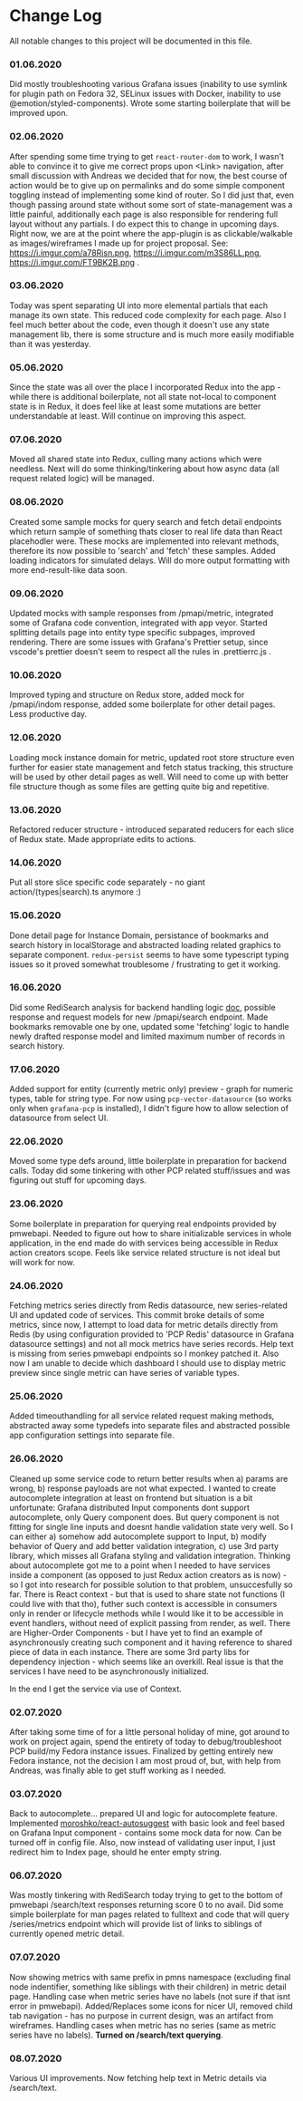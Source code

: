 # Change Log

All notable changes to this project will be documented in this file.

### 01.06.2020

Did mostly troubleshooting various Grafana issues (inability to use symlink for plugin path on Fedora 32, SELinux issues with Docker, inability to use @emotion/styled-components). Wrote some starting boilerplate that will be improved upon.

### 02.06.2020

After spending some time trying to get `react-router-dom` to work, I wasn't able to convince it to give me correct props upon &lt;Link&gt; navigation, after small discussion with Andreas we decided that for now, the best course of action would be to give up on permalinks and do some simple component toggling instead of implementing some kind of router. So I did just that, even though passing around state without some sort of state-management was a little painful, additionally each page is also responsible for rendering full layout without any partials. I do expect this to change in upcoming days. Right now, we are at the point where the app-plugin is as clickable/walkable as images/wireframes I made up for project proposal. See: https://i.imgur.com/a78Risn.png, https://i.imgur.com/m3S86LL.png, https://i.imgur.com/FT9BK2B.png .

### 03.06.2020

Today was spent separating UI into more elemental partials that each manage its own state. This reduced code complexity for each page. Also I feel much better about the code, even though it doesn't use any state management lib, there is some structure and is much more easily modifiable than it was yesterday.

### 05.06.2020

Since the state was all over the place I incorporated Redux into the app - while there is additional boilerplate, not all state not-local to component state is in Redux, it does feel like at least some mutations are better understandable at least. Will continue on improving this aspect.

### 07.06.2020

Moved all shared state into Redux, culling many actions which were needless. Next will do some thinking/tinkering about how async data (all request related logic) will be managed.

### 08.06.2020

Created some sample mocks for query search and fetch detail endpoints which return sample of something thats closer to real life data than React placehodler were. These mocks are implemented into relevant methods, therefore its now possible to 'search' and 'fetch' these samples. Added loading indicators for simulated delays. Will do more output formatting with more end-result-like data soon.

### 09.06.2020

Updated mocks with sample responses from /pmapi/metric, integrated some of Grafana code convention, integrated with app veyor. Started splitting details page into entity type specific subpages, improved rendering. There are some issues with Grafana's Prettier setup, since vscode's prettier doesn't seem to respect all the rules in .prettierrc.js .

### 10.06.2020

Improved typing and structure on Redux store, added mock for /pmapi/indom response, added some boilerplate for other detail pages. Less productive day.

### 12.06.2020

Loading mock instance domain for metric, updated root store structure even further for easier state management and fetch status tracking, this structure will be used by other detail pages as well. Will need to come up with better file structure though as some files are getting quite big and repetitive.

### 13.06.2020

Refactored reducer structure - introduced separated reducers for each slice of Redux state. Made appropriate edits to actions.

### 14.06.2020

Put all store slice specific code separately - no giant action/(types|search).ts anymore :)

### 15.06.2020

Done detail page for Instance Domain, persistance of bookmarks and search history in localStorage and abstracted loading related graphics to separate component. `redux-persist` seems to have some typescript typing issues so it proved somewhat troublesome / frustrating to get it working.

### 16.06.2020

Did some RediSearch analysis for backend handling logic [doc](https://gist.github.com/Erbenos/d44af5817dfe9d114d6f796210e4f3dc), possible response and request models for new /pmapi/search endpoint. Made bookmarks removable one by one, updated some 'fetching' logic to handle newly drafted response model and limited maximum number of records in search history.

### 17.06.2020

Added support for entity (currently metric only) preview - graph for numeric types, table for string type. For now using `pcp-vector-datasource` (so works only when `grafana-pcp` is installed), I didn't figure how to allow selection of datasource from select UI.

### 22.06.2020

Moved some type defs around, little boilerplate in preparation for backend calls. Today did some tinkering with other PCP related stuff/issues and was figuring out stuff for upcoming days.

### 23.06.2020

Some boilerplate in preparation for querying real endpoints provided by pmwebapi. Needed to figure out how to share initializable services in whole application, in the end made do with services being accessible in Redux action creators scope. Feels like service related structure is not ideal but will work for now.

### 24.06.2020

Fetching metrics series directly from Redis datasource, new series-related UI and updated code of services. This commit broke details of some metrics, since now, I attempt to load data for metric details directly from Redis (by using configuration provided to 'PCP Redis' datasource in Grafana datasource settings) and not all mock metrics have series records. Help text is missing from series pmwebapi endpoints so I monkey patched it. Also now I am unable to decide which dashboard I should use to display metric preview since single metric can have series of variable types.

### 25.06.2020

Added timeouthandling for all service related request making methods, abstracted away some typedefs into separate files and abstracted possible app configuration settings into separate file.

### 26.06.2020

Cleaned up some service code to return better results when a) params are wrong, b) response payloads are not what expected. I wanted to create autocomplete integration at least on frontend but situation is a bit unfortunate: Grafana distributed Input components dont support autocomplete, only Query component does. But query component is not fitting for single line inputs and doesnt handle validation state very well. So I can either a) somehow add autocomplete support to Input, b) modify behavior of Query and add better validation integration, c) use 3rd party library, which misses all Grafana styling and validation integration. Thinking about autocomplete got me to a point when I needed to have services inside a component (as opposed to just Redux action creators as is now) - so I got into research for possible solution to that problem, unsuccesfully so far. There is React context - but that is used to share state not functions (I could live with that tho), futher such context is accessible in consumers only in render or lifecycle methods while I would like it to be accessible in event handlers, without need of explicit passing from render, as well. There are Higher-Order Components - but I have yet to find an example of asynchronously creating such component and it having reference to shared piece of data in each instance. There are some 3rd party libs for dependency injection - which seems like an overkill. Real issue is that the services I have need to be asynchronously initialized.

In the end I get the service via use of Context.

### 02.07.2020

After taking some time of for a little personal holiday of mine, got around to work on project again, spend the entirety of today to debug/troubleshoot PCP build/my Fedora instance issues. Finalized by getting entirely new Fedora instance, not the decision I am most proud of, but, with help from Andreas, was finally able to get stuff working as I needed.

### 03.07.2020

Back to autocomplete... prepared UI and logic for autocomplete feature. Implemented [moroshko/react-autosuggest](https://github.com/moroshko/react-autosuggest) with basic look and feel based on Grafana Input component - contains some mock data for now. Can be turned off in config file. Also, now instead of validating user input, I just redirect him to Index page, should he enter empty string.

### 06.07.2020

Was mostly tinkering with RediSearch today trying to get to the bottom of pmwebapi /search/text responses returning score 0 to no avail. Did some simple boilerplate for man pages related to fulltext and code that will query /series/metrics endpoint which will provide list of links to siblings of currently opened metric detail.

### 07.07.2020

Now showing metrics with same prefix in pmns namespace (excluding final node indentifier, something like siblings with their children) in metric detail page. Handling case when metric series have no labels (not sure if that isnt error in pmwebapi). Added/Replaces some icons for nicer UI, removed child tab navigation - has no purpose in current design, was an artifact from wireframes. Handling cases when metric has no series (same as metric series have no labels). **Turned on /search/text querying**.

### 08.07.2020

Various UI improvements. Now fetching help text in Metric details via /search/text.

